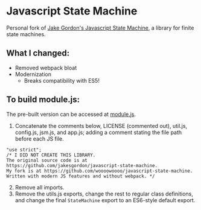 # Javascript State Machine
Personal fork of [Jake Gordon's Javascript State Machine](https://github.com/jakesgordon/javascript-state-machine/), a library for finite state machines.

## What I changed:
- Removed webpack bloat
- Modernization
	- Breaks compatibility with ES5!

## To build module.js:
The pre-built version can be accessed at [module.js](module.js).

1. Concatenate the comments below, LICENSE (commented out), util.js, config.js, jsm.js, and app.js; adding a comment stating the file path before each JS file.
```
"use strict";
/* I DID NOT CREATE THIS LIBRARY.
The original source code is at https://github.com/jakesgordon/javascript-state-machine.
My fork is at https://github.com/woooowoooo/javascript-state-machine.
Written with modern JS features and without webpack. */
```
2. Remove all imports.
3. Remove the utils.js exports, change the rest to regular class definitions, and change the final `StateMachine` export to an ES6-style default export.